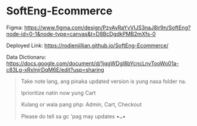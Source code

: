 # SoftEng-Ecommerce

Figma: https://www.figma.com/design/PzyAyRaYvVIJS3naJ8ir9n/SoftEng?node-id=0-1&node-type=canvas&t=D8BcDgdkPMB2mXfs-0

Deployed Link: https://rodienjillian.github.io/SoftEng-Ecommerce/

Data Dictionaru: https://docs.google.com/document/d/1jqgWDgl8bYcncLnvTooWo01a-c83Lg-xRxInjrDqM6E/edit?usp=sharing

> Take note lang, ang pinaka updated version is yung nasa folder na.
>
> Iprioritize natin now yung Cart
>
> Kulang or wala pang php: Admin, Cart, Checkout
> 
> Please do tell sa gc 'pag may updates •ᴗ•

